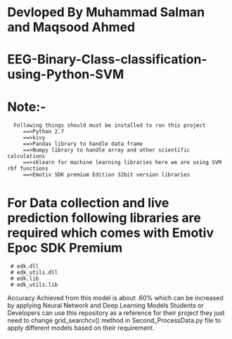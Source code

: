 
# Devloped By Muhammad Salman and Maqsood Ahmed
#
# EEG-Binary-Class-classification-using-Python-SVM

# Note:-
      Following things should must be installed to run this project
         ==>Python 2.7 
         ==>kivy
         ==>Pandas library to handle data frame
         ==>Numpy library to handle array and other scientific calculations
         ==>sklearn for machine learning libraries here we are using SVM rbf functions
         ==>Emotiv SDK premium Edition 32bit version libraries 

# For Data collection and live prediction following libraries are required which comes with Emotiv Epoc SDK Premium
     # edk.dll
     # edk_utils.dll
     # edk.lib
     # edk_utils.lib

Accuracy Achieved from this model is about .60% which can be increased by applying Neural Network and Deep Learning Models
Students or Developers can use this repository as a reference for their project they just need to change grid_searchcv() method in Second_ProcessData.py file to apply different models based on their requirement.
